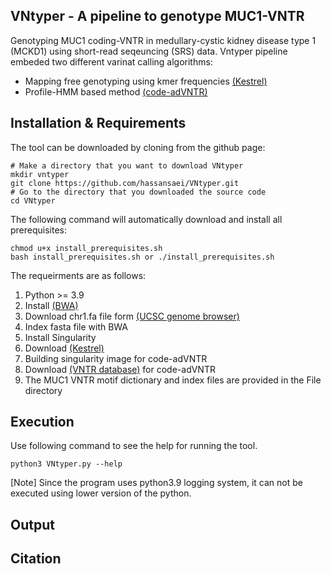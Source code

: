 ## VNtyper - A pipeline to genotype MUC1-VNTR 
Genotyping MUC1 coding-VNTR in medullary-cystic kidney disease type 1  (MCKD1) using short-read seqeuncing (SRS) data. Vntyper pipeline embeded two different varinat calling algorithms:
- Mapping free genotyping using kmer frequencies [(Kestrel)](https://github.com/paudano/kestrel)
- Profile-HMM based method [(code-adVNTR)](https://github.com/mehrdadbakhtiari/adVNTR/tree/enhanced_hmm)

## Installation & Requirements
The tool can be downloaded by cloning from the github page:

```bashscript
# Make a directory that you want to download VNtyper
mkdir vntyper
git clone https://github.com/hassansaei/VNtyper.git
# Go to the directory that you downloaded the source code
cd VNtyper
```
The following command will automatically download and install all prerequisites:
```bashscrip
chmod u+x install_prerequisites.sh
bash install_prerequisites.sh or ./install_prerequisites.sh
```
The requeirments are as follows:
1. Python >= 3.9
2. Install [(BWA)](https://bio-bwa.sourceforge.net/)
3. Download chr1.fa file form [(UCSC genome browser)](https://hgdownload.soe.ucsc.edu/goldenPath/hg19/chromosomes/chr1.fa.gz)
4. Index fasta file with BWA
5. Install Singularity
6. Download [(Kestrel)](https://github.com/paudano/kestrel)
7. Building singularity image for code-adVNTR
8. Download [(VNTR database)](https://cseweb.ucsd.edu/~mbakhtia/adVNTR/vntr_data_genic_loci.zip) for code-adVNTR
9. The MUC1 VNTR motif dictionary and index files are provided in the File directory


## Execution
Use following command to see the help for running the tool.
```bashscript
python3 VNtyper.py --help
```
[Note] Since the program uses python3.9 logging system, it can not be executed using lower version of the python.

## Output



## Citation


